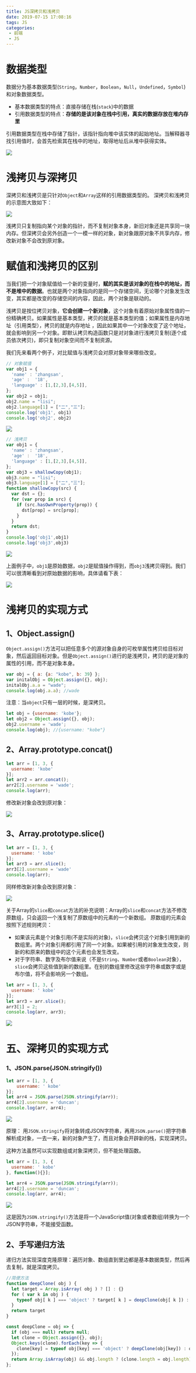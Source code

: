 ```yaml
---
title: JS深拷贝和浅拷贝
date: 2019-07-15 17:08:16
tags: JS
categories: 
 - 前端
 - JS
---
```



# 数据类型
数据分为基本数据类型(`String`，`Number`，`Boolean`，`Null`，`Undefined`，`Symbol`)和对象数据类型。
* 基本数据类型的特点：直接存储在栈(`stack`)中的数据
* 引用数据类型的特点：**存储的是该对象在栈中引用，真实的数据存放在堆内存里**

引用数据类型在栈中存储了指针，该指针指向堆中该实体的起始地址。当解释器寻找引用值时，会首先检索其在栈中的地址，取得地址后从堆中获得实体。

![](http://upload-images.jianshu.io/upload_images/3534846-b71d714f367d14c7?imageMogr2/auto-orient/strip%7CimageView2/2/w/1240)

# 浅拷贝与深拷贝
深拷贝和浅拷贝是只针对`Object`和`Array`这样的引用数据类型的。
深拷贝和浅拷贝的示意图大致如下：

![](http://upload-images.jianshu.io/upload_images/3534846-162d55fd3baeaa8f?imageMogr2/auto-orient/strip%7CimageView2/2/w/1240)

浅拷贝只复制指向某个对象的指针，而不复制对象本身，新旧对象还是共享同一块内存。但深拷贝会另外创造一个一模一样的对象，新对象跟原对象不共享内存，修改新对象不会改到原对象。
# 赋值和浅拷贝的区别
当我们把一个对象赋值给一个新的变量时，**赋的其实是该对象的在栈中的地址，而不是堆中的数据**。也就是两个对象指向的是同一个存储空间，无论哪个对象发生改变，其实都是改变的存储空间的内容，因此，两个对象是联动的。

浅拷贝是按位拷贝对象，**它会创建一个新对象**，这个对象有着原始对象属性值的一份精确拷贝。如果属性是基本类型，拷贝的就是基本类型的值；如果属性是内存地址（引用类型），拷贝的就是内存地址 ，因此如果其中一个对象改变了这个地址，就会影响到另一个对象。即默认拷贝构造函数只是对对象进行浅拷贝复制(逐个成员依次拷贝)，即只复制对象空间而不复制资源。

我们先来看两个例子，对比赋值与浅拷贝会对原对象带来哪些改变。
```js
// 对象赋值
var obj1 = {    
  'name' : 'zhangsan',    
  'age' :  '18',    
  'language' : [1,[2,3],[4,5]],
};
var obj2 = obj1;
obj2.name = "lisi";
obj2.language[1] = ["二","三"];
console.log('obj1', obj1)
console.log('obj2', obj2)
```

![](http://upload-images.jianshu.io/upload_images/3534846-a36719bccb28b4ea?imageMogr2/auto-orient/strip%7CimageView2/2/w/1240)

```js
// 浅拷贝
var obj1 = {    
  'name' : 'zhangsan',
  'age' :  '18',    
  'language' : [1,[2,3],[4,5]],
};
var obj3 = shallowCopy(obj1);
obj3.name = "lisi";
obj3.language[1] = ["二","三"]; 
function shallowCopy(src) {    
  var dst = {};  
  for (var prop in src) {        
    if (src.hasOwnProperty(prop)) {
      dst[prop] = src[prop];
    }
  }    
  return dst;
}
console.log('obj1',obj1)
console.log('obj3',obj3)
```

![](http://upload-images.jianshu.io/upload_images/3534846-3ad34a6707bd2483?imageMogr2/auto-orient/strip%7CimageView2/2/w/1240)

上面例子中，`obj1`是原始数据，`obj2`是赋值操作得到，而`obj3`浅拷贝得到。我们可以很清晰看到对原始数据的影响，具体请看下表：

![](http://upload-images.jianshu.io/upload_images/3534846-4797068d8de133aa?imageMogr2/auto-orient/strip%7CimageView2/2/w/1240)

# 浅拷贝的实现方式
## 1、Object.assign()
`Object.assign()`方法可以把任意多个的源对象自身的可枚举属性拷贝给目标对象，然后返回目标对象。但是`Object.assign()`进行的是浅拷贝，拷贝的是对象的属性的引用，而不是对象本身。
```js
var obj = { a: {a: "kobe", b: 39} };
var initalObj = Object.assign({}, obj);
initalObj.a.a = "wade";
console.log(obj.a.a); //wade
```
注意：当`object`只有一层的时候，是深拷贝。
```js
let obj = {username: 'kobe'};
let obj2 = Object.assign({}, obj);
obj2.username = 'wade';
console.log(obj); //{username: "kobe"}
```
## 2、Array.prototype.concat()
```js
let arr = [1, 3, {    
  username: 'kobe'
}];
let arr2 = arr.concat();    
arr2[2].username = 'wade';
console.log(arr);
```
修改新对象会改到原对象：

![](http://upload-images.jianshu.io/upload_images/3534846-8065f72d7ab4eec9?imageMogr2/auto-orient/strip%7CimageView2/2/w/1240)

## 3、Array.prototype.slice()
```js
let arr = [1, 3, {
  username: ' kobe'
}];
let arr3 = arr.slice();
arr3[2].username = 'wade'
console.log(arr);
```
同样修改新对象会改到原对象：

![](http://upload-images.jianshu.io/upload_images/3534846-c5930a7f1b762e6b?imageMogr2/auto-orient/strip%7CimageView2/2/w/1240)

关于Array的`slice`和`concat`方法的补充说明：Array的`slice`和`concat`方法不修改原数组，只会返回一个浅复制了原数组中的元素的一个新数组。
原数组的元素会按照下述规则拷贝：
*   如果该元素是个对象引用(不是实际的对象)，`slice`会拷贝这个对象引用到新的数组里。两个对象引用都引用了同一个对象。如果被引用的对象发生改变，则新的和原来的数组中的这个元素也会发生改变。
*   对于字符串、数字及布尔值来说（不是`String`、`Number`或者`Boolean`对象），`slice`会拷贝这些值到新的数组里。在别的数组里修改这些字符串或数字或是布尔值，将不会影响另一个数组。

```js
let arr = [1, 3, {
  username: ' kobe'
}];
let arr3 = arr.slice();
arr3[1] = 2;
console.log(arr, arr3);
```

![](http://upload-images.jianshu.io/upload_images/3534846-3163efd685bda110?imageMogr2/auto-orient/strip%7CimageView2/2/w/1240)

# 五、深拷贝的实现方式
### 1、JSON.parse(JSON.stringify())
```js
let arr = [1, 3, {
    username: ' kobe'
}];
let arr4 = JSON.parse(JSON.stringify(arr));
arr4[2].username = 'duncan'; 
console.log(arr, arr4);
```

![](http://upload-images.jianshu.io/upload_images/3534846-87acfa35bcffe5d8?imageMogr2/auto-orient/strip%7CimageView2/2/w/1240)

原理： 用`JSON.stringify`将对象转成JSON字符串，再用`JSON.parse()`把字符串解析成对象，一去一来，新的对象产生了，而且对象会开辟新的栈，实现深拷贝。

这种方法虽然可以实现数组或对象深拷贝，但不能处理函数。
```js
let arr = [1, 3, {
  username: ' kobe'
}, function(){}];

let arr4 = JSON.parse(JSON.stringify(arr));
arr4[2].username = 'duncan'; 
console.log(arr, arr4);
```

![](http://upload-images.jianshu.io/upload_images/3534846-c808f47a5e63a2fa?imageMogr2/auto-orient/strip%7CimageView2/2/w/1240)

这是因为`JSON.stringify()`方法是将一个JavaScript值(对象或者数组)转换为一个JSON字符串，不能接受函数。
## 2、手写递归方法
递归方法实现深度克隆原理：遍历对象、数组直到里边都是基本数据类型，然后再去复制，就是深度拷贝。
```js
//简便方法
function deepClone( obj ) {
  let target = Array.isArray( obj ) ? [] : {}
  for ( var k in obj ) {
    typeof obj[ k ] === 'object' ? target[ k ] = deepClone(obj[ k ]) : target[ k ] = obj[ k ]
  }
  return target
}
```
```js
const deepClone = obj => {
  if (obj === null) return null;
  let clone = Object.assign({}, obj);
  Object.keys(clone).forEach(key => {
    clone[key] = typeof obj[key] === 'object' ? deepClone(obj[key]) : obj[key]
  });
  return Array.isArray(obj) && obj.length ? (clone.length = obj.length) && Array.from(clone) : Array.isArray(obj) ? Array.from(obj) : clone;
};
```
